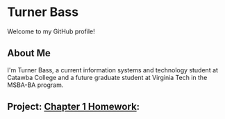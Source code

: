 # Turner Bass

Welcome to my GitHub profile!

## About Me

I'm Turner Bass, a current information systems and technology student at Catawba College and a future graduate student at Virginia Tech in the MSBA-BA program. 


## Project: [Chapter 1 Homework](https://github.com/theturnerbass/Main-Page/blob/main/Chapter_1_HW.ipynb): 
